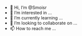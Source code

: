 - 👋 Hi, I’m @Smoisr
- 👀 I’m interested in ...
- 🌱 I’m currently learning ...
- 💞️ I’m looking to collaborate on ...
- 📫 How to reach me ...

<!---
Smoisr/Smoisr is a ✨ special ✨ repository because its `README.md` (this file) appears on your GitHub profile.
You can click the Preview link to take a look at your changes.
--->
